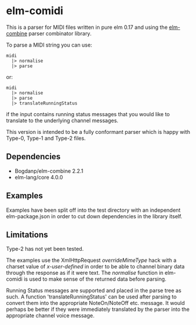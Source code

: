 elm-comidi
===========

This is a parser for MIDI files written in pure elm 0.17 and using the [elm-combine](https://github.com/Bogdanp/elm-combine) parser combinator library.

To parse a MIDI string you can use:

    midi
      |> normalise 
      |> parse

or:

    midi 
      |> normalise 
      |> parse 
      |> translateRunningStatus

if the input contains running status messages that you would like to translate to the underlying channel messages.


This version is intended to be a fully conformant parser which is happy with Type-0, Type-1 and Type-2 files.

Dependencies
------------

*  Bogdanp/elm-combine  2.2.1
*  elm-lang/core 4.0.0

Examples
--------

Examples have been split off into the test directory with an independent elm-package.json in order to cut down dependencies in the library itself.

Limitations
-----------

Type-2 has not yet been tested.

The examples use the XmlHttpRequest _overrideMimeType_ hack with a charset value of _x-user-defined_ in order to be able to channel binary data through the response as if it were text.  The _normalise_ function in elm-comidi is used to make sense of the returned data before parsing. 

Running Status messages are supported and placed in the parse tree as such.  A function 'translateRunningStatus' can be used after parsing to convert them into the appropriate NoteOn/NoteOff etc. message. It would perhaps be better if they were immediately translated by the parser into the appropriate channel voice message.  
 




